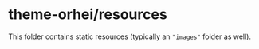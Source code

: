 # theme-orhei/resources

This folder contains static resources (typically an `"images"` folder as well).
